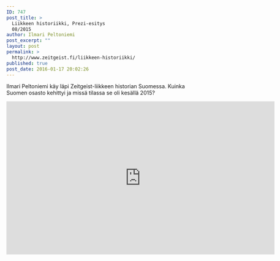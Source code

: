 ```yaml
---
ID: 747
post_title: >
  Liikkeen historiikki, Prezi-esitys
  08/2015
author: Ilmari Peltoniemi
post_excerpt: ""
layout: post
permalink: >
  http://www.zeitgeist.fi/liikkeen-historiikki/
published: true
post_date: 2016-01-17 20:02:26
---
```

Ilmari Peltoniemi käy läpi Zeitgeist-liikkeen historian Suomessa. Kuinka Suomen osasto kehittyi ja missä tilassa se oli kesällä 2015?
<p style="text-align: center;"><iframe id="iframe_container" src="https://prezi.com/embed/z3ysb5ahckti/?bgcolor=ffffff&amp;lock_to_path=0&amp;autoplay=0&amp;autohide_ctrls=0&amp;landing_data=bHVZZmNaNDBIWnNjdEVENDRhZDFNZGNIUE43MHdLNWpsdFJLb2ZHanI5dVJZY0Z3QWdGYmZ1UVN2cmhhWUs3SEtnPT0&amp;landing_sign=X0qRYL3rUQIU07StyqRDMUUFcGw5tnk3eXLSUWGa9BU" width="700" height="400" frameborder="0" allowfullscreen="allowfullscreen"></iframe></p>